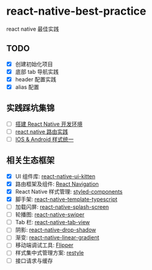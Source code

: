 # react-native-best-practice

react native 最佳实践

## TODO

- [x] 创建初始化项目
- [x] 底部 tab 导航实践
- [x] header 配置实践
- [x] alias 配置

## 实践踩坑集锦

- [ ] [搭建 React Native 开发环境](./docs/搭建%20react%20native%20开发环境.md)
- [ ] [react native 路由实践](./docs/react%20native%20路由实践.md)
- [ ] [IOS & Android 样式统一](docs/IOS%20&%20Android%20样式统一.md)

## 相关生态框架

- [x] UI 组件库: [react-native-ui-kitten](https://akveo.github.io/react-native-ui-kitten/)
- [x] 路由框架及组件: [React Navigation](https://reactnavigation.org/)
- [x] React Native 样式管理: [styled-components](https://www.styled-components.com/)
- [x] 脚手架: [react-native-template-typescript](https://github.com/react-native-community/react-native-template-typescript)
- [ ] 加载闪屏: [react-native-splash-screen](https://github.com/crazycodeboy/react-native-splash-screen)
- [ ] 轮播图: [react-native-swiper](https://github.com/leecade/react-native-swiper)
- [ ] Tab 栏: [react-native-tab-view](https://github.com/satya164/react-native-tab-view)
- [ ] 阴影: [react-native-drop-shadow](https://github.com/hoanglam10499/react-native-drop-shadow)
- [ ] 渐变: [react-native-linear-gradient](https://github.com/react-native-linear-gradient/react-native-linear-gradient)
- [ ] 移动端调试工具: [Flipper](https://fbflipper.com/)
- [ ] 样式集中式管理方案: [restyle](https://github.com/Shopify/restyle)
- [ ] 接口请求与缓存